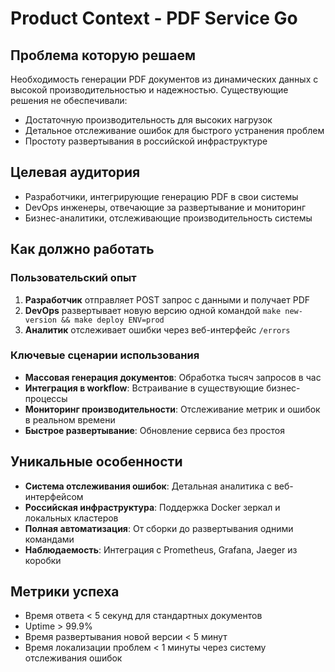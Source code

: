 # Product Context - PDF Service Go

## Проблема которую решаем
Необходимость генерации PDF документов из динамических данных с высокой производительностью и надежностью. Существующие решения не обеспечивали:
- Достаточную производительность для высоких нагрузок
- Детальное отслеживание ошибок для быстрого устранения проблем  
- Простоту развертывания в российской инфраструктуре

## Целевая аудитория
- Разработчики, интегрирующие генерацию PDF в свои системы
- DevOps инженеры, отвечающие за развертывание и мониторинг
- Бизнес-аналитики, отслеживающие производительность системы

## Как должно работать

### Пользовательский опыт
1. **Разработчик** отправляет POST запрос с данными и получает PDF
2. **DevOps** развертывает новую версию одной командой `make new-version && make deploy ENV=prod`
3. **Аналитик** отслеживает ошибки через веб-интерфейс `/errors`

### Ключевые сценарии использования
- **Массовая генерация документов**: Обработка тысяч запросов в час
- **Интеграция в workflow**: Встраивание в существующие бизнес-процессы
- **Мониторинг производительности**: Отслеживание метрик и ошибок в реальном времени
- **Быстрое развертывание**: Обновление сервиса без простоя

## Уникальные особенности
- **Система отслеживания ошибок**: Детальная аналитика с веб-интерфейсом
- **Российская инфраструктура**: Поддержка Docker зеркал и локальных кластеров
- **Полная автоматизация**: От сборки до развертывания одними командами
- **Наблюдаемость**: Интеграция с Prometheus, Grafana, Jaeger из коробки

## Метрики успеха
- Время ответа < 5 секунд для стандартных документов
- Uptime > 99.9%
- Время развертывания новой версии < 5 минут
- Время локализации проблем < 1 минуты через систему отслеживания ошибок